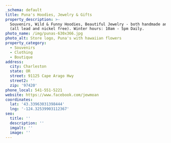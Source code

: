 ```yaml
---
_schema: default
title: Puna's Hoodies, Jewelry & Gifts
property_description: >-
  Souvenirs, Wild & Funny Hoodies, Beautiful Jewelry - both handmade and costume
  (all lead and nickel free). Winter hours: 10am - 5pm Daily.
photo_name: /img/punas-630x366.jpg
photo_alt: Store logo, Puna's with hawaiian flowers
property_category:
  - Souvenirs
  - Clothing
  - Boutique
address:
  city: Charleston
  state: OR
  street: 91125 Cape Arago Hwy
  street2: ''
  zip: '97420'
phone_local: 541-551-5221
website: https://www.facebook.com/jewmoan
coordinates:
  lat: '43.33963031398444'
  lng: '-124.32539903112367'
seo:
  title: ''
  description: ''
  imgalt: ''
  image: ''
---
```

